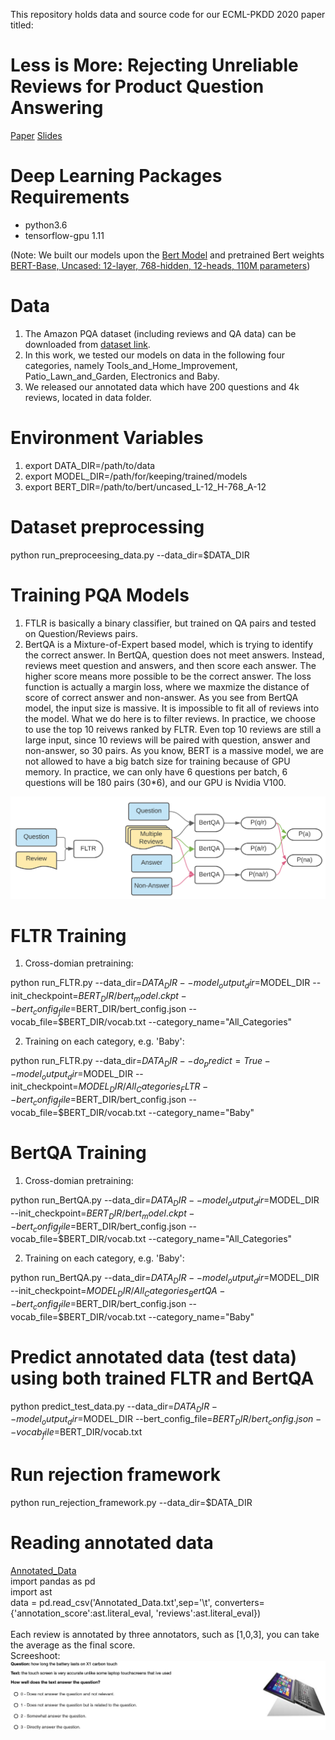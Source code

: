 This repository holds data and source code for our ECML-PKDD 2020 paper titled: 
# Less is More: Rejecting Unreliable Reviews for Product Question Answering 
[Paper](https://arxiv.org/abs/2007.04526)
[Slides](https://github.com/zswvivi/ecml_pqa/blob/master/figures/ppt.pdf)

# Deep Learning Packages Requirements
- python3.6
- tensorflow-gpu 1.11

(Note: We built our models upon the [Bert Model](https://github.com/google-research/bert) and pretrained Bert weights [BERT-Base, Uncased: 12-layer, 768-hidden, 12-heads, 110M parameters](https://storage.googleapis.com/bert_models/2018_10_18/uncased_L-12_H-768_A-12.zip))

# Data
1. The Amazon PQA dataset (including reviews and QA data) can be downloaded from [dataset link](http://cseweb.ucsd.edu/~jmcauley/datasets.html).
2. In this work, we tested our models on data in the following four categories, namely Tools_and_Home_Improvement, Patio_Lawn_and_Garden, Electronics and Baby.
3. We released our annotated data which have 200 questions and 4k reviews, located in data folder.


# Environment Variables
1. export DATA_DIR=/path/to/data
2. export MODEL_DIR=/path/for/keeping/trained/models
3. export BERT_DIR=/path/to/bert/uncased_L-12_H-768_A-12

# Dataset preprocessing
python run_preproceesing_data.py --data_dir=$DATA_DIR 

# Training PQA Models

1. FTLR is basically a binary classifier, but trained on QA pairs and tested on Question/Reviews pairs.
2. BertQA is a Mixture-of-Expert based model, which is trying to identify the correct answer. 
In BertQA, question does not meet answers. Instead, reviews meet question and answers, and then score each answer. 
The higher score means more possible to be the correct answer.
The loss function is actually a margin loss, where we maxmize the distance of score of correct answer and non-answer.
As you see from BertQA model, the input size is massive. It is impossible to fit all of reviews into the model.
What we do here is to filter reviews. In practice, we choose to use the top 10 reivews ranked by FLTR.
Even top 10 reviews are still a large input, since 10 reviews will be paired with question, answer and non-answer, so 30 pairs.
As you know, BERT is a massive model, we are not allowed to have a big batch size for training because of GPU memory.
In practice, we can only have 6 questions per batch, 6 questions will be 180 pairs (30*6), and our GPU is Nvidia V100.

![alt text](https://github.com/zswvivi/ecml_pqa/blob/master/figures/PQA_Models.png)

# FLTR Training 
1. Cross-domian pretraining:

python run_FLTR.py --data_dir=$DATA_DIR --model_output_dir=$MODEL_DIR --init_checkpoint=$BERT_DIR/bert_model.ckpt --bert_config_file=$BERT_DIR/bert_config.json --vocab_file=$BERT_DIR/vocab.txt --category_name="All_Categories"

2. Training on each category, e.g. 'Baby':

python run_FLTR.py --data_dir=$DATA_DIR --do_predict=True --model_output_dir=$MODEL_DIR --init_checkpoint=$MODEL_DIR /All_Categories_FLTR --bert_config_file=$BERT_DIR/bert_config.json --vocab_file=$BERT_DIR/vocab.txt --category_name="Baby"

# BertQA Training
1. Cross-domian pretraining:

python run_BertQA.py --data_dir=$DATA_DIR --model_output_dir=$MODEL_DIR --init_checkpoint=$BERT_DIR/bert_model.ckpt --bert_config_file=$BERT_DIR/bert_config.json --vocab_file=$BERT_DIR/vocab.txt --category_name="All_Categories"

2. Training on each category, e.g. 'Baby': 

python run_BertQA.py --data_dir=$DATA_DIR --model_output_dir=$MODEL_DIR --init_checkpoint=$MODEL_DIR /All_Categories_BertQA --bert_config_file=$BERT_DIR/bert_config.json --vocab_file=$BERT_DIR/vocab.txt --category_name="Baby"

# Predict annotated data (test data) using both trained FLTR and BertQA
python predict_test_data.py --data_dir=$DATA_DIR  --model_output_dir=$MODEL_DIR --bert_config_file=$BERT_DIR/bert_config.json --vocab_file=$BERT_DIR/vocab.txt

# Run rejection framework
python run_rejection_framework.py --data_dir=$DATA_DIR 

# Reading annotated data
[Annotated_Data](https://github.com/zswvivi/ecml_pqa/blob/master/data/Annotated_Data.txt) <br>
import pandas as pd <br>
import ast <br>
data = pd.read_csv('Annotated_Data.txt',sep='\t',
                   converters={'annotation_score':ast.literal_eval,
                               'reviews':ast.literal_eval}) 
<br>                               
Each review is annotated by three annotators, such as [1,0,3], you can take the average as the final score. <br>
 Screeshoot:
![alt text](https://github.com/zswvivi/ecml_pqa/blob/master/figures/annotation.png)

            
